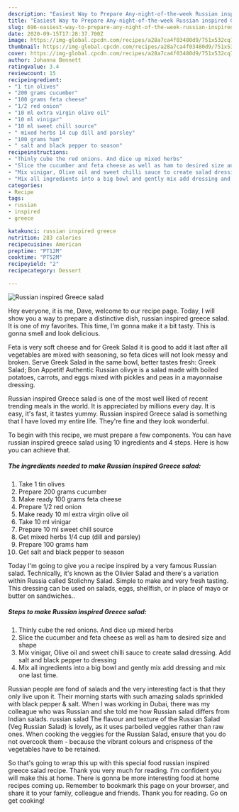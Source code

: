 ```yaml
---
description: "Easiest Way to Prepare Any-night-of-the-week Russian inspired Greece salad"
title: "Easiest Way to Prepare Any-night-of-the-week Russian inspired Greece salad"
slug: 696-easiest-way-to-prepare-any-night-of-the-week-russian-inspired-greece-salad
date: 2020-09-15T17:28:37.700Z
image: https://img-global.cpcdn.com/recipes/a28a7ca4f03480d9/751x532cq70/russian-inspired-greece-salad-recipe-main-photo.jpg
thumbnail: https://img-global.cpcdn.com/recipes/a28a7ca4f03480d9/751x532cq70/russian-inspired-greece-salad-recipe-main-photo.jpg
cover: https://img-global.cpcdn.com/recipes/a28a7ca4f03480d9/751x532cq70/russian-inspired-greece-salad-recipe-main-photo.jpg
author: Johanna Bennett
ratingvalue: 3.4
reviewcount: 15
recipeingredient:
- "1 tin olives"
- "200 grams cucumber"
- "100 grams feta cheese"
- "1/2 red onion"
- "10 ml extra virgin olive oil"
- "10 ml vinigar"
- "10 ml sweet chill source"
- " mixed herbs 14 cup dill and parsley"
- "100 grams ham"
- " salt and black pepper to season"
recipeinstructions:
- "Thinly cube the red onions. And dice up mixed herbs"
- "Slice the cucumber and feta cheese as well as ham to desired size and shape"
- "Mix vinigar, Olive oil and sweet chilli sauce to create salad dressing. Add salt and black pepper to dressing"
- "Mix all ingredients into a big bowl and gently mix add dressing and mix one last time."
categories:
- Recipe
tags:
- russian
- inspired
- greece

katakunci: russian inspired greece 
nutrition: 283 calories
recipecuisine: American
preptime: "PT12M"
cooktime: "PT52M"
recipeyield: "2"
recipecategory: Dessert

---
```



![Russian inspired Greece salad](https://img-global.cpcdn.com/recipes/a28a7ca4f03480d9/751x532cq70/russian-inspired-greece-salad-recipe-main-photo.jpg)

Hey everyone, it is me, Dave, welcome to our recipe page. Today, I will show you a way to prepare a distinctive dish, russian inspired greece salad. It is one of my favorites. This time, I'm gonna make it a bit tasty. This is gonna smell and look delicious.

Feta is very soft cheese and for Greek Salad it is good to add it last after all vegetables are mixed with seasoning, so feta dices will not look messy and broken. Serve Greek Salad in the same bowl, better tastes fresh: Greek Salad; Bon Appetit! Authentic Russian olivye is a salad made with boiled potatoes, carrots, and eggs mixed with pickles and peas in a mayonnaise dressing.

Russian inspired Greece salad is one of the most well liked of recent trending meals in the world. It is appreciated by millions every day. It is easy, it's fast, it tastes yummy. Russian inspired Greece salad is something that I have loved my entire life. They're fine and they look wonderful.


To begin with this recipe, we must prepare a few components. You can have russian inspired greece salad using 10 ingredients and 4 steps. Here is how you can achieve that.

<!--inarticleads1-->

##### The ingredients needed to make Russian inspired Greece salad:

1. Take 1 tin olives
1. Prepare 200 grams cucumber
1. Make ready 100 grams feta cheese
1. Prepare 1/2 red onion
1. Make ready 10 ml extra virgin olive oil
1. Take 10 ml vinigar
1. Prepare 10 ml sweet chill source
1. Get  mixed herbs 1/4 cup (dill and parsley)
1. Prepare 100 grams ham
1. Get  salt and black pepper to season


Today I&#39;m going to give you a recipe inspired by a very famous Russian salad. Technically, it&#39;s known as the Olivier Salad and there&#39;s a variation within Russia called Stolichny Salad. Simple to make and very fresh tasting. This dressing can be used on salads, eggs, shellfish, or in place of mayo or butter on sandwiches.. 

<!--inarticleads2-->

##### Steps to make Russian inspired Greece salad:

1. Thinly cube the red onions. And dice up mixed herbs
1. Slice the cucumber and feta cheese as well as ham to desired size and shape
1. Mix vinigar, Olive oil and sweet chilli sauce to create salad dressing. Add salt and black pepper to dressing
1. Mix all ingredients into a big bowl and gently mix add dressing and mix one last time.


Russian people are fond of salads and the very interesting fact is that they only live upon it. Their morning starts with such amazing salads sprinkled with black pepper &amp; salt. When I was working in Dubai, there was my colleague who was Russian and she told me how Russian salad differs from Indian salads. russian salad The flavour and texture of the Russian Salad (Veg Russian Salad) is lovely, as it uses parboiled veggies rather than raw ones. When cooking the veggies for the Russian Salad, ensure that you do not overcook them - because the vibrant colours and crispness of the vegetables have to be retained. 

So that's going to wrap this up with this special food russian inspired greece salad recipe. Thank you very much for reading. I'm confident you will make this at home. There is gonna be more interesting food at home recipes coming up. Remember to bookmark this page on your browser, and share it to your family, colleague and friends. Thank you for reading. Go on get cooking!
